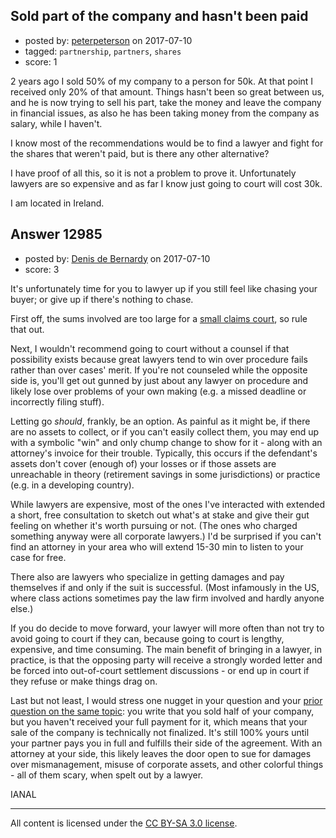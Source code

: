 ## Sold part of the company and hasn't been paid

- posted by: [peterpeterson](https://stackexchange.com/users/2098322/peterpeterson) on 2017-07-10
- tagged: `partnership`, `partners`, `shares`
- score: 1

2 years ago I sold 50% of my company to a person for 50k. At that point I received only 20% of that amount. Things hasn't been so great between us, and he is now trying to sell his part, take the money and leave the company in financial issues, as also he has been taking money from the company as salary, while I haven't.

I know most of the recommendations would be to find a lawyer and fight for the shares that weren't paid, but is there any other alternative?

I have proof of all this, so it is not a problem to prove it. Unfortunately lawyers are so expensive and as far I know just going to court will cost 30k.

I am located in Ireland.


## Answer 12985

- posted by: [Denis de Bernardy](https://stackexchange.com/users/182468/denis-de-bernardy) on 2017-07-10
- score: 3

<p>It's unfortunately time for you to lawyer up if you still feel like chasing your buyer; or give up if there's nothing to chase.</p>

<p>First off, the sums involved are too large for a <a href="http://www.citizensinformation.ie/en/justice/courts_system/small_claims_court.html" rel="nofollow noreferrer">small claims court</a>, so rule that out.</p>

<p>Next, I wouldn't recommend going to court without a counsel if that possibility exists because great lawyers tend to win over procedure fails rather than over cases' merit. If you're not counseled while the opposite side is, you'll get out gunned by just about any lawyer on procedure and likely lose over problems of your own making (e.g. a missed deadline or incorrectly filing stuff).</p>

<p>Letting go <em>should</em>, frankly, be an option. As painful as it might be, if there are no assets to collect, or if you can't easily collect them, you may end up with a symbolic "win" and only chump change to show for it - along with an attorney's invoice for their trouble. Typically, this occurs if the defendant's assets don't cover (enough of) your losses or if those assets are unreachable in theory (retirement savings in some jurisdictions) or practice (e.g. in a developing country).</p>

<p>While lawyers are expensive, most of the ones I've interacted with extended a short, free consultation to sketch out what's at stake and give their gut feeling on whether it's worth pursuing or not. (The ones who charged something anyway were all corporate lawyers.) I'd be surprised if you can't find an attorney in your area who will extend 15-30 min to listen to your case for free.</p>

<p>There also are lawyers who specialize in getting damages and pay themselves if and only if the suit is successful. (Most infamously in the US, where class actions sometimes pay the law firm involved and hardly anyone else.)</p>

<p>If you do decide to move forward, your lawyer will more often than not try to avoid going to court if they can, because going to court is lengthy, expensive, and time consuming. The main benefit of bringing in a lawyer, in practice, is that the opposing party will receive a strongly worded letter and be forced into out-of-court settlement discussions - or end up in court if they refuse or make things drag on.</p>

<p>Last but not least, I would stress one nugget in your question and your <a href="https://startups.stackexchange.com/questions/11507/business-partner-only-takes-money">prior question on the same topic</a>: you write that you sold half of your company, but you haven't received your full payment for it, which means that your sale of the company is technically not finalized. It's still 100% yours until your partner pays you in full and fulfills their side of the agreement. With an attorney at your side, this likely leaves the door open to sue for damages over mismanagement, misuse of corporate assets, and other colorful things - all of them scary, when spelt out by a lawyer.</p>

<p>IANAL</p>




---

All content is licensed under the [CC BY-SA 3.0 license](https://creativecommons.org/licenses/by-sa/3.0/).
